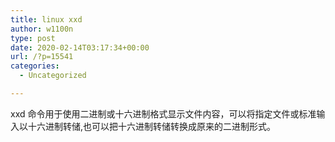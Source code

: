```yaml
---
title: linux xxd
author: w1100n
type: post
date: 2020-02-14T03:17:34+00:00
url: /?p=15541
categories:
  - Uncategorized

---
```

xxd 命令用于使用二进制或十六进制格式显示文件内容，可以将指定文件或标准输入以十六进制转储,也可以把十六进制转储转换成原来的二进制形式。